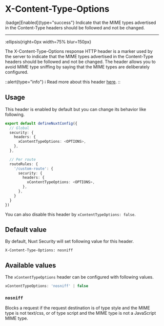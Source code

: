# X-Content-Type-Options

:badge[Enabled]{type="success"} Indicate that the MIME types advertised in the Content-Type headers should be followed and not be changed.

---

:ellipsis{right=0px width=75% blur=150px}

The X-Content-Type-Options response HTTP header is a marker used by the server to indicate that the MIME types advertised in the Content-Type headers should be followed and not be changed. The header allows you to avoid MIME type sniffing by saying that the MIME types are deliberately configured.

::alert{type="info"}
ℹ Read more about this header [here](https://developer.mozilla.org/en-US/docs/Web/HTTP/Headers/X-Content-Type-Options).
::

## Usage

This header is enabled by default but you can change its behavior like following.

```ts
export default defineNuxtConfig({
  // Global
  security: {
    headers: {
      xContentTypeOptions: <OPTIONS>,
    },
  },

  // Per route
  routeRules: {
    '/custom-route': {
      security: {
        headers: {
          xContentTypeOptions: <OPTIONS>,
        },
      },
    }
  }
})
```

You can also disable this header by `xContentTypeOptions: false`.

## Default value

By default, Nuxt Security will set following value for this header.

```http
X-Content-Type-Options: nosniff
```

## Available values

The `xContentTypeOptions` header can be configured with following values.

```ts
xContentTypeOptions: 'nosniff' | false
```

### `nosniff`

Blocks a request if the request destination is of type style and the MIME type is not text/css, or of type script and the MIME type is not a JavaScript MIME type.
